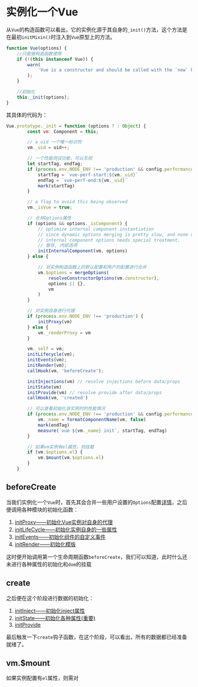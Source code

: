 # 实例化一个Vue
从`Vue`的构造函数可以看出，它的实例化源于其自身的`_init()`方法，这个方法是在最初`initMixin()`时注入到`Vue`原型上的方法。
```js
function Vue(options) {
    //只能做构造函数使用
    if (!(this instanceof Vue)) {
        warn(
            'Vue is a constructor and should be called with the `new` keyword'
        );
    }

    //初始化
    this._init(options);
}
```

其具体的代码为：
```js
Vue.prototype._init = function (options ? : Object) {
        const vm: Component = this;

        // a uid 一个唯一标识符
        vm._uid = uid++;

        // 一个性能测试功能，可以无视
        let startTag, endTag;
        if (process.env.NODE_ENV !== 'production' && config.performance && mark) {
            startTag = `vue-perf-start:${vm._uid}`
            endTag = `vue-perf-end:${vm._uid}`
            mark(startTag)
        }

        // a flag to avoid this being observed
        vm._isVue = true;

        // 合并Options属性
        if (options && options._isComponent) {
            // optimize internal component instantiation
            // since dynamic options merging is pretty slow, and none of the
            // internal component options needs special treatment.
            // 暂存, 内部选项
            initInternalComponent(vm, options)
        } else {

            // 对实例构造函数上的默认配置和用户的配置进行合并
            vm.$options = mergeOptions(
                resolveConstructorOptions(vm.constructor),
                options || {},
                vm
            )
        }

        // 对实例自身进行代理
        if (process.env.NODE_ENV !== 'production') {
            initProxy(vm)
        } else {
            vm._renderProxy = vm
        }

        vm._self = vm;
        initLifecycle(vm);
        initEvents(vm);
        initRender(vm);
        callHook(vm, 'beforeCreate');

        initInjections(vm) // resolve injections before data/props
        initState(vm)
        initProvide(vm) // resolve provide after data/props
        callHook(vm, 'created')

        // 可以查看初始化该实例时的性能情况
        if (process.env.NODE_ENV !== 'production' && config.performance && mark) {
            vm._name = formatComponentName(vm, false)
            mark(endTag)
            measure(`vue ${vm._name} init`, startTag, endTag)
        }

        // 如果vm实例有el属性，则挂载
        if (vm.$options.el) {
            vm.$mount(vm.$options.el)
        }
    }
```

## beforeCreate
当我们实例化一个`Vue`时，首先其会合并一些用户设置的`Options`配置[详情](./合并Options/README.md)，之后便调用各种模块的初始化函数：
1. [initProxy——初始化Vue实例对自身的代理](./beforeCreate/初始化Proxy)
2. [initLifeCycle——初始化实例自身的一些属性](./beforeCreate/初始化生命周期)
3. [initEvents——初始化组件的自定义事件](./beforeCreate/初始化Events)
4. [initRender——初始化模版](./beforeCreate/初始化Render)

这时便开始调用第一个生命周期函数`beforeCreate`，我们可以知道，此时什么还未进行各种属性的初始化和`dom`的挂载

## create
之后便在这个阶段进行数据的初始化：
1. [initInject——初始化inject属性](./create/初始化Inject)
2. [initState——初始化各种属性(重要)](./create/初始化State)
3. [initProvide](./create/初始化Provide)

最后触发一下`create`钩子函数，在这个阶段，可以看出，所有的数据都已经准备就绪了。

## vm.$mount
如果实例配置有`el`属性，则需对